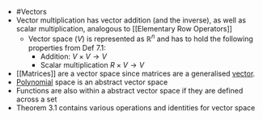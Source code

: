 - #Vectors
- Vector multiplication has vector addition (and the inverse), as well as scalar multiplication, analogous to [[Elementary Row Operators]]
	- Vector space ($V$) is represented as $\mathbb{R}^n$ and has to hold the following properties from Def 7.1:
		- Addition: $V \times V \to V$
		- Scalar multiplication $R \times V \to V$
- [[Matrices]] are a vector space since matrices are a generalised [vector]([[Vectors]]).
- [Polynomial]([[Polynomials]]) space is an abstract vector space
- Functions are also within a abstract vector space if they are defined across a set
- Theorem 3.1 contains various operations and identities for vector space